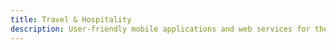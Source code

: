 ```yaml
---
title: Travel & Hospitality
description: User-friendly mobile applications and web services for the travel community which allow them to find something interesting inside the building and outside.
---
```


